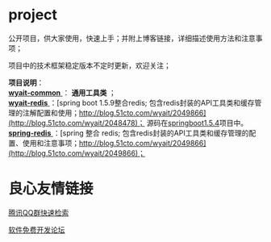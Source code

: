 # project
公开项目，供大家使用，快速上手；并附上博客链接，详细描述使用方法和注意事项；

项目中的技术框架稳定版本不定时更新，欢迎关注；

**项目说明**：   
[ **wyait-common** ](https://gitee.com/wyait/project.git)： **通用工具类** ；   
[ **wyait-redis** ](https://gitee.com/wyait/springboot1.5.4.git)：[spring boot 1.5.9整合redis; 包含redis封装的API工具类和缓存管理的注解配置和使用；http://blog.51cto.com/wyait/2049866](http://blog.51cto.com/wyait/2048478)； 源码在[springboot1.5.4](https://gitee.com/wyait/springboot1.5.4.git)项目中。   
[ **spring-redis** ](https://gitee.com/wyait/project.git)：[spring 整合 redis; 包含redis封装的API工具类和缓存管理的配置、使用和注意事项；http://blog.51cto.com/wyait/2049866](http://blog.51cto.com/wyait/2049866)；


 # 良心友情链接

[腾讯QQ群快速检索](http://u.720life.cn/s/8cf73f7c)

[软件免费开发论坛](http://u.720life.cn/s/bbb01dc0)